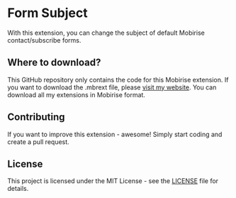 # Form Subject
With this extension, you can change the subject of default Mobirise contact/subscribe forms.

## Where to download?
This GitHub repository only contains the code for this Mobirise extension. If you want to download the .mbrext file, please [visit my website](https://witsec.nl). You can download all my extensions in Mobirise format.

## Contributing
If you want to improve this extension - awesome! Simply start coding and create a pull request.

## License
This project is licensed under the MIT License - see the [LICENSE](LICENSE) file for details.